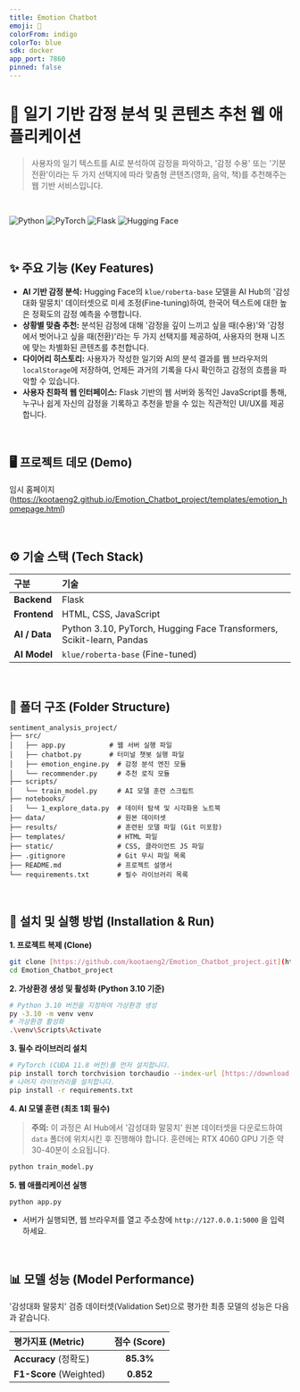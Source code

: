 ```yaml
---
title: Emotion Chatbot
emoji: 🤗
colorFrom: indigo
colorTo: blue
sdk: docker
app_port: 7860
pinned: false
---
```


# 🤖 일기 기반 감정 분석 및 콘텐츠 추천 웹 애플리케이션

> 사용자의 일기 텍스트를 AI로 분석하여 감정을 파악하고, '감정 수용' 또는 '기분 전환'이라는 두 가지 선택지에 따라 맞춤형 콘텐츠(영화, 음악, 책)를 추천해주는 웹 기반 서비스입니다.

<br>

![Python](https://img.shields.io/badge/Python-3.10-3776AB?style=for-the-badge&logo=python)
![PyTorch](https://img.shields.io/badge/PyTorch-%23EE4C2C.svg?style=for-the-badge&logo=PyTorch&logoColor=white)
![Flask](https://img.shields.io/badge/Flask-000000?style=for-the-badge&logo=flask&logoColor=white)
![Hugging Face](https://img.shields.io/badge/%F0%9F%A4%97%20Hugging%20Face-Transformers-yellow?style=for-the-badge)

<br>

## ✨ 주요 기능 (Key Features)

* **AI 기반 감정 분석:** Hugging Face의 `klue/roberta-base` 모델을 AI Hub의 '감성대화 말뭉치' 데이터셋으로 미세 조정(Fine-tuning)하여, 한국어 텍스트에 대한 높은 정확도의 감정 예측을 수행합니다.
* **상황별 맞춤 추천:** 분석된 감정에 대해 '감정을 깊이 느끼고 싶을 때(수용)'와 '감정에서 벗어나고 싶을 때(전환)'라는 두 가지 선택지를 제공하여, 사용자의 현재 니즈에 맞는 차별화된 콘텐츠를 추천합니다.
* **다이어리 히스토리:** 사용자가 작성한 일기와 AI의 분석 결과를 웹 브라우저의 `localStorage`에 저장하여, 언제든 과거의 기록을 다시 확인하고 감정의 흐름을 파악할 수 있습니다.
* **사용자 친화적 웹 인터페이스:** Flask 기반의 웹 서버와 동적인 JavaScript를 통해, 누구나 쉽게 자신의 감정을 기록하고 추천을 받을 수 있는 직관적인 UI/UX를 제공합니다.

<br>

## 🖥️ 프로젝트 데모 (Demo)

임시 홈페이지(https://kootaeng2.github.io/Emotion_Chatbot_project/templates/emotion_homepage.html)

<br>

## ⚙️ 기술 스택 (Tech Stack)

| 구분 | 기술 |
| :--- | :--- |
| **Backend** | Flask |
| **Frontend**| HTML, CSS, JavaScript |
| **AI / Data**| Python 3.10, PyTorch, Hugging Face Transformers, Scikit-learn, Pandas |
| **AI Model**| `klue/roberta-base` (Fine-tuned) |

<br>

## 📂 폴더 구조 (Folder Structure)

```
sentiment_analysis_project/
├── src/                 
│   ├── app.py           # 웹 서버 실행 파일
│   ├── chatbot.py       # 터미널 챗봇 실행 파일
│   ├── emotion_engine.py  # 감정 분석 엔진 모듈
│   └── recommender.py     # 추천 로직 모듈
├── scripts/             
│   └── train_model.py     # AI 모델 훈련 스크립트
├── notebooks/           
│   └── 1_explore_data.py  # 데이터 탐색 및 시각화용 노트북
├── data/                  # 원본 데이터셋
├── results/               # 훈련된 모델 파일 (Git 미포함)
├── templates/             # HTML 파일
├── static/                # CSS, 클라이언트 JS 파일
├── .gitignore             # Git 무시 파일 목록
├── README.md              # 프로젝트 설명서
└── requirements.txt       # 필수 라이브러리 목록
```
<br>

## 🚀 설치 및 실행 방법 (Installation & Run)

**1. 프로젝트 복제 (Clone)**
```bash
git clone [https://github.com/kootaeng2/Emotion_Chatbot_project.git](https://github.com/kootaeng2/Emotion_Chatbot_project.git)
cd Emotion_Chatbot_project
```

**2. 가상환경 생성 및 활성화 (Python 3.10 기준)**
```bash
# Python 3.10 버전을 지정하여 가상환경 생성
py -3.10 -m venv venv
# 가상환경 활성화
.\venv\Scripts\Activate
```

**3. 필수 라이브러리 설치**
```bash
# PyTorch (CUDA 11.8 버전)를 먼저 설치합니다.
pip install torch torchvision torchaudio --index-url [https://download.pytorch.org/whl/cu118](https://download.pytorch.org/whl/cu118)
# 나머지 라이브러리를 설치합니다.
pip install -r requirements.txt
```

**4. AI 모델 훈련 (최초 1회 필수)**
> **주의:** 이 과정은 AI Hub에서 '감성대화 말뭉치' 원본 데이터셋을 다운로드하여 `data` 폴더에 위치시킨 후 진행해야 합니다. 훈련에는 RTX 4060 GPU 기준 약 30-40분이 소요됩니다.

```bash
python train_model.py 
```

**5. 웹 애플리케이션 실행**
```bash
python app.py
```
* 서버가 실행되면, 웹 브라우저를 열고 주소창에 `http://127.0.0.1:5000` 을 입력하세요.

<br>

## 📊 모델 성능 (Model Performance)

'감성대화 말뭉치' 검증 데이터셋(Validation Set)으로 평가한 최종 모델의 성능은 다음과 같습니다.

| 평가지표 (Metric) | 점수 (Score) |
| :--- | :---: |
| **Accuracy** (정확도) | **85.3%** |
| **F1-Score** (Weighted)| **0.852** |



